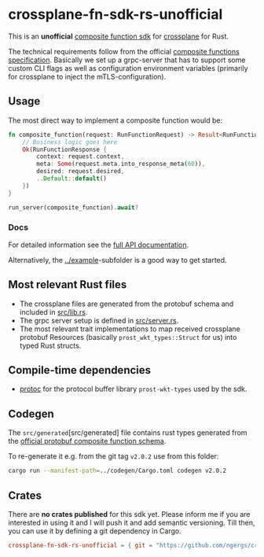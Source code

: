 # crossplane-fn-sdk-rs-unofficial

This is an **unofficial** [composite function sdk](https://docs.crossplane.io/latest/guides/write-a-composition-function-in-go/)
for  [crossplane](https://www.crossplane.io/) for Rust.

The technical requirements follow from the official [composite functions specification](https://github.com/crossplane/crossplane/blob/main/contributing/specifications/functions.md).
Basically we set up a grpc-server that has to support some custom CLI flags as well as configuration environment
variables (primarily for crossplane to inject the mTLS-configuration).


## Usage

The most direct way to implement a composite function would be:
```rust
fn composite_function(request: RunFunctionRequest) -> Result<RunFunctionResponse,Status> { 
    // Business logic goes here
    Ok(RunFunctionResponse {
        context: request.context,
        meta: Some(request.meta.into_response_meta(60)),
        desired: request.desired,
        ..Default::default()
    })
}

run_server(composite_function).await?
```

### Docs
For detailed information see the  [full API documentation](https://ngergs.github.io/crossplane-fn-sdk-rs-unofficial/).

Alternatively, the [../example](../example)-subfolder is a good way to get started.

## Most relevant Rust files

- The crossplane files are generated from the protobuf schema and included in [src/lib.rs](src/lib.rs).
- The grpc server setup is defined in [src/server.rs](src/server.rs).
- The most relevant trait implementations to map received crossplane protobuf Resources (basically `prost_wkt_types::Struct` for us) into typed Rust structs.

## Compile-time dependencies

- [protoc](https://protobuf.dev/installation/) for the protocol buffer library `prost-wkt-types` used by the sdk.

## Codegen
The `src/generated`[src/generated] file contains rust types generated from the
[official protobuf composite function schema](https://github.com/crossplane/crossplane/blob/main/proto/fn/v1/run_function.proto).

To re-generate it e.g. from the git tag `v2.0.2` use from this folder:
```bash
cargo run --manifest-path=../codegen/Cargo.toml codegen v2.0.2
```

## Crates

There are **no crates published** for this sdk yet.
Please inform me if you are interested in using it and I will push it and add semantic versioning.
Till then, you can use it by defining a git dependency in Cargo.

```toml
crossplane-fn-sdk-rs-unofficial = { git = "https://github.com/ngergs/crossplane-fn-sdk-rs-unofficial.git" }
```